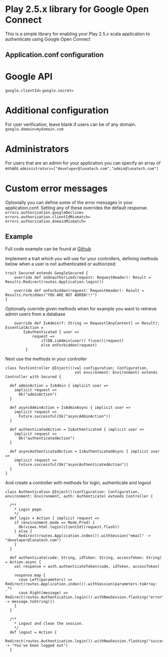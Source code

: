 Play 2.5.x library for Google Open Connect
==========================================

This is a simple library for enabling your Play 2.5.x scala application to authenticate using Google Open Connect

Application.conf configuration
------------------------------

# Google API
`google.clientId=`
`google.secret=`

# Additional configuration
For user verification, leave blank if users can be of any domain.  
`google.domain=mydomain.com`

# Administrators
For users that are an admin for your application you can specify an array of emails
`administrators=["developer@lunatech.com","admin@lunatech.com"]`

# Custom error messages
Optionally you can define some of the error messages in your application.conf. Setting any of these overrides the default response.  
`errors.authorization.googleDecline=`
`errors.authorization.clientIdMismatch=`
`errors.authorization.domainMismatch=`

Example
-------
Full code example can be found at [Github](https://github.com/lunatech-labs/lunatech-kitchen-sink)

Implement a trait which you will use for your controllers, defining methods below when a user is not authenticated or authorized:
```
trait Secured extends GoogleSecured {
    override def onUnauthorized(request: RequestHeader): Result = Results.Redirect(routes.Application.login())
   
    override def onForbidden(request: RequestHeader): Result = Results.Forbidden("YOU ARE NOT ADMIN!!!")
}
```

Optionally override given methods when for example you want to retrieve admin users from a database
```
    override def IsAdmin(f: String => Request[AnyContent] => Result): EssentialAction =
        IsAuthenticated { user =>
            request =>
                if(DB.isAdmin(user)) f(user)(request)
                else onForbidden(request)
         }
```

Next use the methods in your controller
```
class TestController @Inject()(val configuration: Configuration,
                               val environment: Environment) extends Controller with Secured {

  def adminAction = IsAdmin { implicit user =>
    implicit request =>
      Ok("adminAction")
  }

  def asyncAdminAction = IsAdminAsync { implicit user =>
    implicit request =>
      Future.successful(Ok("asyncAdminAction"))
  }

  def authenticatedAction = IsAuthenticated { implicit user =>
    implicit request =>
      Ok("authenticatedAction")
  }

  def asyncAuthenticatedAction = IsAuthenticatedAsync { implicit user =>
    implicit request =>
      Future.successful(Ok("asyncAuthenticatedAction"))
  }
}
```

And create a controller with methods for login, authenticate and logout
```
class Authentication @Inject()(configuration: Configuration, environment: Environment, auth: Authenticate) extends Controller {

  /**
    * Login page.
    */
  def login = Action { implicit request =>
    if (environment.mode == Mode.Prod) {
      Ok(views.html.login(clientId)(request.flash))
    } else {
      Redirect(routes.Application.index()).withSession("email" -> "developer@lunatech.com")
    }
  }

  def authenticate(code: String, idToken: String, accessToken: String) = Action.async {
    val response = auth.authenticateToken(code, idToken, accessToken)

    response.map {
      case Left(parameters) => Redirect(routes.Application.index()).withSession(parameters.toArray: _*)
      case Right(message) => Redirect(routes.Authentication.login()).withNewSession.flashing("error" -> message.toString())
    }
  }

  /**
    * Logout and clean the session.
    */
  def logout = Action {
    Redirect(routes.Authentication.login()).withNewSession.flashing("success" -> "You've been logged out")
  }
```